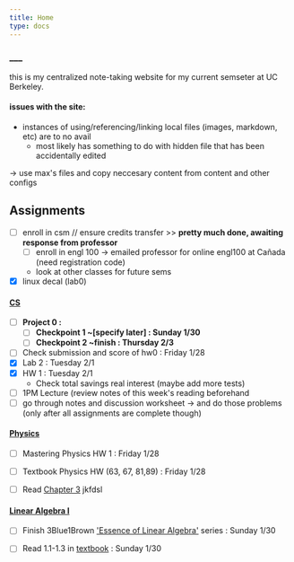 ```yaml
---
title: Home
type: docs 
---
```


### ___
this is my centralized note-taking website for my current semseter at UC Berkeley. 

#### issues with the site:
-  instances of using/referencing/linking local files (images, markdown, etc) are to no avail 
    - most likely has something to do with hidden file that has been accidentally edited

 &rarr; use max's files and copy neccesary content from content and other configs

## Assignments 

- [ ] enroll in csm // ensure credits transfer >> **pretty much done, awaiting response from professor**
    - [ ] enroll in engl 100 
        &rarr; emailed professor for online engl100 at Cañada (need registration code)
    - look at other classes for future sems
- [x] linux decal (lab0) 

#### [CS](hugo/content/docs/cs61b/_index.md) 
- [ ] **Project 0 :**
    - [ ] **Checkpoint 1 ~[specify later] : Sunday 1/30**
    - [ ] **Checkpoint 2 ~finish : Thursday 2/3** 
- [ ] Check submission and score of hw0 : Friday 1/28
- [x] Lab 2 : Tuesday 2/1
- [x] HW 1 :  Tuesday 2/1 
    - Check total savings real interest (maybe add more tests)
- [ ] 1PM Lecture (review notes of this week's reading beforehand
- [ ] go through notes and discussion worksheet 
    &rarr; and do those problems (only after all assignments are complete though)

#### [Physics](/berkeley-notes/docs/physics7a/_index.md)
- [ ]  Mastering Physics HW 1 : Friday 1/28
- [ ]  Textbook Physics HW (63, 67, 81,89) : Friday 1/28
- [ ] Read [Chapter 3](notes/physics7a/3/) 
jkfdsl


#### [Linear Algebra I](/Berkeley-Notes/docs/math54/) 
- [ ] Finish 3Blue1Brown ['Essence of Linear Algebra'](https://www.youtube.com/playlist?list=PLZHQObOWTQDPD3MizzM2xVFitgF8hE_ab) series : Sunday 1/30
- [ ] Read 1.1-1.3 in [textbook](Desktop/Math54/LinearAlgTxt.pdf) : Sunday 1/30

